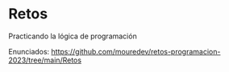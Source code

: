 # Retos
Practicando la lógica de programación

Enunciados: https://github.com/mouredev/retos-programacion-2023/tree/main/Retos
